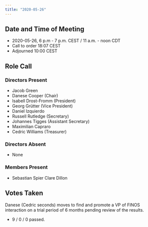 ```yaml
---
title: "2020-05-26"
---
```


## Date and Time of Meeting
- 2020-05-26, 6 p.m - 7 p.m. CEST / 11 a.m. - noon CDT
- Call to order 18:07 CEST
- Adjourned 10:00 CEST

## Role Call


### Directors Present

* Jacob Green 
* Danese Cooper (Chair)
* Isabell Drost-Fromm (President)
* Georg Grütter (Vice President)
* Daniel Izquierdo
* Russell Rutledge (Secretary)
* Johannes Tigges (Assistant Secretary)
* Maximilian Capraro
* Cedric Williams (Treasurer)

### Directors Absent

* None


### Members Present
* Sebastian Spier
Clare Dillon
## Votes Taken

Danese (Cedric seconds) moves to find and promote a VP of FINOS interaction on a trial period of 6 months pending review of the results.
 - 9 / 0 / 0 passed.
 
 
